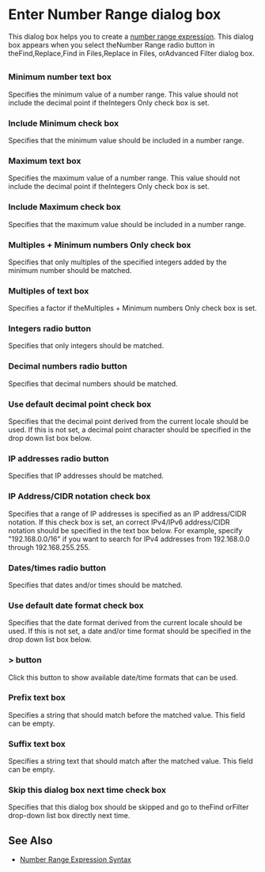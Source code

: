 # Enter Number Range dialog box

This dialog box helps you to create a [number range expression](../../howto/search/number_range_syntax). This dialog box appears when you select theNumber Range radio button in theFind,Replace,Find in Files,Replace in Files, orAdvanced Filter dialog box.

## 

### Minimum number text box

Specifies the minimum value of a number range. This value should not include the decimal point if theIntegers Only check box is set.

### Include Minimum check box

Specifies that the minimum value should be included in a number range.

### Maximum text box

Specifies the maximum value of a number range. This value should not include the decimal point if theIntegers Only check box is set.

### Include Maximum check box

Specifies that the maximum value should be included in a number range.

### Multiples + Minimum numbers Only check box

Specifies that only multiples of the specified integers added by the minimum number should be matched.

### Multiples of text box

Specifies a factor if theMultiples + Minimum numbers Only check box is set.

### Integers radio button

Specifies that only integers should be matched.

### Decimal numbers radio button

Specifies that decimal numbers should be matched.

### Use default decimal point check box

Specifies that the decimal point derived from the current locale should be used. If this is not set, a decimal point character should be specified in the drop down list box below.

### IP addresses radio button

Specifies that IP addresses should be matched.

### IP Address/CIDR notation check box

Specifies that a range of IP addresses is specified as an IP address/CIDR notation. If this check box is set, an correct IPv4/IPv6 address/CIDR notation should be specified in the text box below. For example, specify "192.168.0.0/16" if you want to search for IPv4 addresses from 192.168.0.0 through 192.168.255.255.

### Dates/times radio button

Specifies that dates and/or times should be matched.

### Use default date format check box

Specifies that the date format derived from the current locale should be used. If this is not set, a date and/or time format should be specified in the drop down list box below.

### \> button

Click this button to show available date/time formats that can be used.

### Prefix text box

Specifies a string that should match before the matched value. This field can be empty.

### Suffix text box

Specifies a string text that should match after the matched value. This field can be empty.

### Skip this dialog box next time check box

Specifies that this dialog box should be skipped and go to theFind orFilter drop-down list box directly next time.

## See Also

- [Number Range Expression Syntax](../../howto/search/number_range_syntax)

